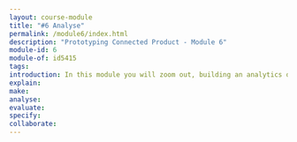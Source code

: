 ```yaml
---
layout: course-module
title: "#6 Analyse"
permalink: /module6/index.html
description: "Prototyping Connected Product - Module 6"
module-id: 6
module-of: id5415
tags:
introduction: In this module you will zoom out, building an analytics dashboard across all connected light bulb.
explain: 
make:
analyse:
evaluate: 
specify: 
collaborate:
---
```

